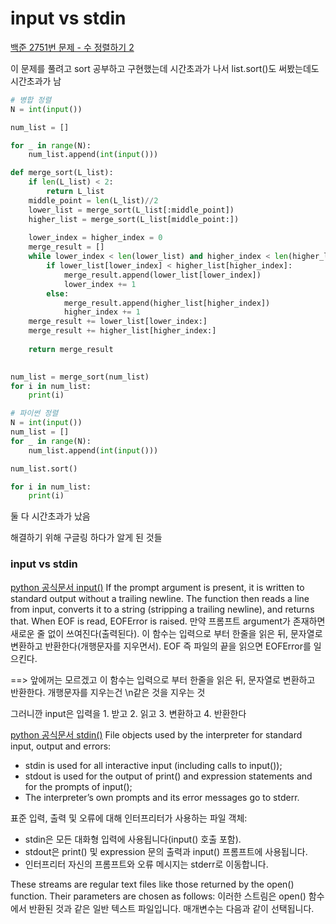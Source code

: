 # input vs stdin

[백준 2751번 문제 - 수 정렬하기 2](https://www.acmicpc.net/problem/2751)

이 문제를 풀려고 sort 공부하고 구현했는데 시간초과가 나서 list.sort()도 써봤는데도 시간초과가 남

```python
# 병합 정렬
N = int(input())

num_list = []

for _ in range(N):
    num_list.append(int(input()))

def merge_sort(L_list):
    if len(L_list) < 2:
        return L_list
    middle_point = len(L_list)//2
    lower_list = merge_sort(L_list[:middle_point])
    higher_list = merge_sort(L_list[middle_point:])
    
    lower_index = higher_index = 0
    merge_result = []
    while lower_index < len(lower_list) and higher_index < len(higher_list):
        if lower_list[lower_index] < higher_list[higher_index]:
            merge_result.append(lower_list[lower_index])
            lower_index += 1
        else:
            merge_result.append(higher_list[higher_index])
            higher_index += 1
    merge_result += lower_list[lower_index:]
    merge_result += higher_list[higher_index:]
    
    return merge_result
        

num_list = merge_sort(num_list)
for i in num_list:
    print(i)
```

```python
# 파이썬 정렬
N = int(input())
num_list = []
for _ in range(N):
    num_list.append(int(input()))

num_list.sort()

for i in num_list:
    print(i)
```

둘 다 시간초과가 났음

해결하기 위해 구글링 하다가 알게 된 것들

### input vs stdin
[python 공식문서 input()](https://docs.python.org/3/library/functions.html#input)
If the prompt argument is present, it is written to standard output without a trailing newline. The function then reads a line from input, converts it to a string (stripping a trailing newline), and returns that. When EOF is read, EOFError is raised.
만약 프롬프트 argument가 존재하면 새로운 줄 없이 쓰여진다(출력된다).
이 함수는 입력으로 부터 한줄을 읽은 뒤, 문자열로 변환하고 반환한다(개행문자를 지우면서). EOF 즉 파일의 끝을 읽으면 EOFError를 일으킨다.

==> 앞에꺼는 모르겠고
이 함수는 입력으로 부터 한줄을 읽은 뒤, 문자열로 변환하고 반환한다.
개행문자를 지우는건 \n같은 것을 지우는 것

그러니깐 input은 입력을 1. 받고 2. 읽고 3. 변환하고 4. 반환한다

[python 공식문서 stdin()](https://docs.python.org/3.10/library/sys.html#sys.stdin)
File objects used by the interpreter for standard input, output and errors:
- stdin is used for all interactive input (including calls to input());
- stdout is used for the output of print() and expression statements and for the prompts of input();
- The interpreter’s own prompts and its error messages go to stderr.

표준 입력, 출력 및 오류에 대해 인터프리터가 사용하는 파일 객체:
- stdin은 모든 대화형 입력에 사용됩니다(input() 호출 포함).
- stdout은 print() 및 expression 문의 출력과 input() 프롬프트에 사용됩니다.
- 인터프리터 자신의 프롬프트와 오류 메시지는 stderr로 이동합니다.

These streams are regular text files like those returned by the open() function. Their parameters are chosen as follows:
이러한 스트림은 open() 함수에서 반환된 것과 같은 일반 텍스트 파일입니다. 매개변수는 다음과 같이 선택됩니다.